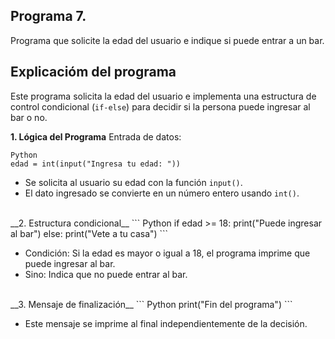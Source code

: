 ## Programa 7.
Programa que solicite la edad del usuario e indique si puede entrar a un bar.

## Explicacióm del programa
Este programa solicita la edad del usuario e implementa una estructura de control condicional (`if-else`) para decidir si la persona puede ingresar al bar o no.
<br/>

__1. Lógica del Programa__
Entrada de datos:
```
Python
edad = int(input("Ingresa tu edad: "))
```
* Se solicita al usuario su edad con la función `input()`.
* El dato ingresado se convierte en un número entero usando `int()`.

<br/>
__2. Estructura condicional__
```
Python
if edad >= 18:
    print("Puede ingresar al bar")
else:
    print("Vete a tu casa")
```

* Condición: Si la edad es mayor o igual a 18, el programa imprime que puede ingresar al bar.
* Sino: Indica que no puede entrar al bar.

<br/>
__3. Mensaje de finalización__
```
Python
print("Fin del programa")
```

* Este mensaje se imprime al final independientemente de la decisión.
